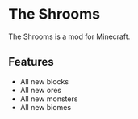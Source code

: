# The Shrooms
The Shrooms is a mod for Minecraft.

## Features
 * All new blocks
 * All new ores
 * All new monsters
 * All new biomes

